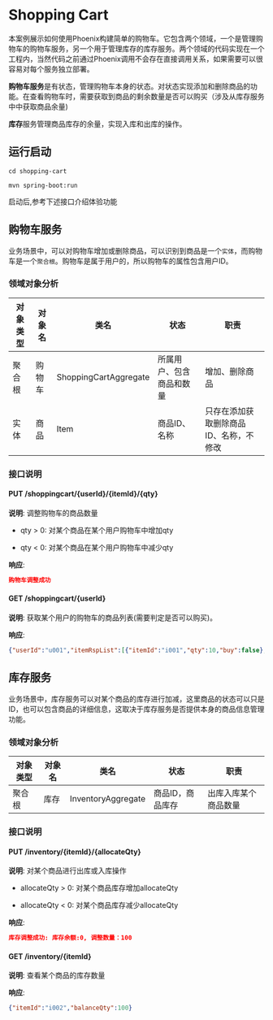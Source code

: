 # Shopping Cart
本案例展示如何使用Phoenix构建简单的购物车。它包含两个领域，一个是管理购物车的购物车服务，另一个用于管理库存的库存服务。两个领域的代码实现在一个工程内，当然代码之前通过Phoenix调用不会存在直接调用关系，如果需要可以很容易对每个服务独立部署。

**购物车服务**是有状态，管理购物车本身的状态。对状态实现添加和删除商品的功能。在查看购物车时，需要获取到商品的剩余数量是否可以购买（涉及从库存服务中中获取商品余量)

**库存**服务管理商品库存的余量，实现入库和出库的操作。


## 运行启动

`cd shopping-cart`

`mvn spring-boot:run`

启动后,参考下述接口介绍体验功能

## 购物车服务

业务场景中，可以对购物车增加或删除商品，可以识别到商品是一个`实体`，而购物车是一个`聚合根`。购物车是属于用户的，所以购物车的属性包含用户ID。

### 领域对象分析

|对象类型|对象名|类名|状态|职责|
|---|---|---|---|---|
|聚合根|购物车|ShoppingCartAggregate|所属用户、包含商品和数量|增加、删除商品|
|实体|商品|Item|商品ID、名称|只存在添加获取删除商品ID、名称，不修改|


### 接口说明

#### PUT /shoppingcart/{userId}/{itemId}/{qty}

**说明**: 调整购物车的商品数量

- qty > 0: 对某个商品在某个用户购物车中增加qty

- qty < 0: 对某个商品在某个用户购物车中减少qty

**响应**:
```json
购物车调整成功
```
#### GET /shoppingcart/{userId}

**说明**: 获取某个用户的购物车的商品列表(需要判定是否可以购买)。

**响应**:
```json
{"userId":"u001","itemRspList":[{"itemId":"i001","qty":10,"buy":false},{"itemId":"i002","qty":100,"buy":true}]}
```

## 库存服务

业务场景中，库存服务可以对某个商品的库存进行加减，这里商品的状态可以只是ID，也可以包含商品的详细信息，这取决于库存服务是否提供本身的商品信息管理功能。

### 领域对象分析
|对象类型|对象名|类名|状态|职责|
|---|---|---|---|---|
|聚合根|库存|InventoryAggregate|商品ID，商品库存|出库入库某个商品数量|


### 接口说明

#### PUT /inventory/{itemId}/{allocateQty}

**说明**: 对某个商品进行出库或入库操作

- allocateQty > 0: 对某个商品库存增加allocateQty

- allocateQty < 0: 对某个商品库存减少allocateQty

**响应**:
```json
库存调整成功: 库存余额:0, 调整数量：100
```


#### GET /inventory/{itemId}
**说明**: 查看某个商品的库存数量

**响应**:
```json
{"itemId":"i002","balanceQty":100}
```
